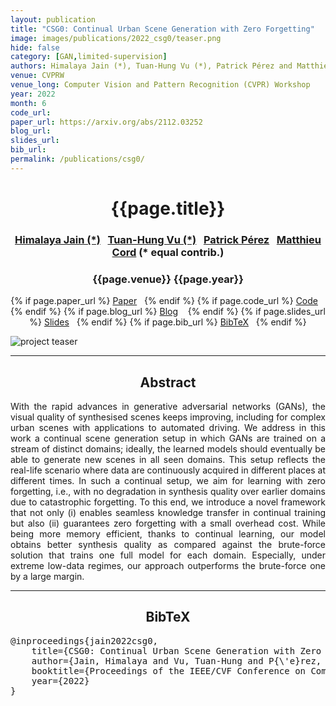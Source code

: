 ```yaml
---
layout: publication
title: "CSG0: Continual Urban Scene Generation with Zero Forgetting"
image: images/publications/2022_csg0/teaser.png
hide: false
category: [GAN,limited-supervision]
authors: Himalaya Jain (*), Tuan-Hung Vu (*), Patrick Pérez and Matthieu Cord (* equal contrib.)
venue: CVPRW
venue_long: Computer Vision and Pattern Recognition (CVPR) Workshop
year: 2022
month: 6
code_url:
paper_url: https://arxiv.org/abs/2112.03252
blog_url:
slides_url:
bib_url:
permalink: /publications/csg0/
---
```


<h1 align="center"> {{page.title}} </h1>
<!-- Simple call of authors -->
<!-- <h3 align="center"> {{page.authors}} </h3> -->
<!-- Alternatively you can add links to author pages -->
<h3 align="center"> <a href="https://himalayajain.github.io/">Himalaya Jain (*)</a>&nbsp;&nbsp; <a href="https://tuanhungvu.github.io/">Tuan-Hung Vu (*)</a>&nbsp;&nbsp; <a href="https://ptrckprz.github.io/">Patrick Pérez</a>&nbsp;&nbsp; <a href="http://webia.lip6.fr/~cord/">Matthieu Cord</a> (* equal contrib.) </h3>


<h3 align="center"> {{page.venue}} {{page.year}} </h3>

<div align="center">
  <p>
    {% if page.paper_url %}
    <a href="{{ page.paper_url }}"><i class="far fa-file-pdf"></i> Paper</a>&nbsp;&nbsp;
    {% endif %}
    {% if page.code_url %}
    <a href="{{ page.code_url }}"><i class="fab fa-github"></i> Code</a> &nbsp;&nbsp;
    {% endif %}
    {% if page.blog_url %}
    <a href="{{ page.blog_url }}"><i class="fab fa-blogger"></i> Blog</a> &nbsp;&nbsp;
    {% endif %}
    {% if page.slides_url %}
    <a href="{{ page.slides_url }}"><i class="far fa-file-pdf"></i> Slides</a>&nbsp;&nbsp;
    {% endif %}
    {% if page.bib_url %}
    <a href="{{ page.bib_url}}"><i class="far fa-file-alt"></i> BibTeX</a>&nbsp;&nbsp;
    {% endif %}
  </p>
</div>

<div class="publication-teaser">
    <img src="../../{{ page.image }}" alt="project teaser"/>
</div>


<hr>

<h2  align="center"> Abstract</h2>

<p align="justify">With the rapid advances in generative adversarial networks (GANs), the visual quality of synthesised scenes keeps improving, including for complex urban scenes with applications to automated driving. We address in this work a continual scene generation setup in which GANs are trained on a stream of distinct domains; ideally, the learned models should eventually be able to generate new scenes in all seen domains. This setup reflects the real-life scenario where data are continuously acquired in different places at different times. In such a continual setup, we aim for learning with zero forgetting, i.e., with no degradation in synthesis quality over earlier domains due to catastrophic forgetting. To this end, we introduce a novel framework that not only (i) enables seamless knowledge transfer in continual training but also (ii) guarantees zero forgetting with a small overhead cost. While being more memory efficient, thanks to continual learning, our model obtains better synthesis quality as compared against the brute-force solution that trains one full model for each domain. Especially, under extreme low-data regimes, our approach outperforms the brute-force one by a large margin.
</p>

<hr>


<h2  align="center">BibTeX</h2>
<left>
  <pre class="bibtex-box">
@inproceedings{jain2022csg0,
    title={CSG0: Continual Urban Scene Generation with Zero Forgetting},
    author={Jain, Himalaya and Vu, Tuan-Hung and P{\'e}rez, Patrick and Cord, Matthieu},
    booktitle={Proceedings of the IEEE/CVF Conference on Computer Vision and Pattern Recognition (CVPR) Workshop},
    year={2022}
}</pre>
</left>

<br>
